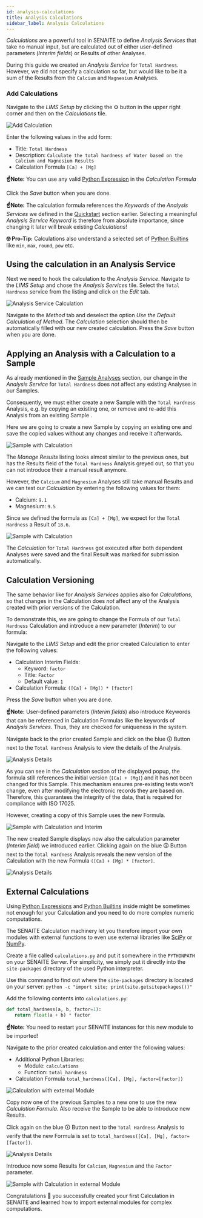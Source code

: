 ```yaml
---
id: analysis-calculations
title: Analysis Calculations
sidebar_label: Analysis Calculations
---
```


*Calculations* are a powerful tool in SENAITE to define *Analysis Services* that
take no manual input, but are calculated out of either user-defined parameters 
(*Interim fields*) or Results of other Analyses.

During this guide we created an *Analysis Service* for `Total Hardness`.
However, we did not specify a calculation so far, but would like to be it a sum
of the Results from the `Calcium` and `Magnesium` Analyses.

### Add Calculations

Navigate to the *LIMS Setup* by clicking the ⚙️ button in the upper right corner
and then on the *Calculations* tile.

![Add Calculation](/screenshots/add_calculation_screen.png "Add Calculation")

Enter the following values in the add form:

- Title: `Total Hardness`
- Description: `Calculate the total hardness of Water based on the Calcium and Magnesium Results`
- Calculation Formula `[Ca] + [Mg]`

**☝️Note:**
You can use any valid [Python Expression][Python Expressions] in the
*Calculation Formula*

Click the *Save* button when you are done.

**☝️Note:**
The calculation formula references the *Keywords* of the *Analysis Services* we
defined in the [Quickstart](quickstart#add-analysis-services) section earlier.
Selecting a meaningful *Analysis Service Keyword* is therefore from absolute
importance, since changing it later will break existing *Calculations*!

**🤓 Pro-Tip:**
Calculations also understand a selected set of [Python Builtins][Python Builtins]
like `min`, `max`, `round`, `pow` etc.


## Using the calculation in an Analysis Service

Next we need to hook the calculation to the *Analysis Service*. Navigate to the
*LIMS Setup* and chose the *Analysis Services* tile. Select the `Total Hardness`
service from the listing and click on the *Edit* tab.

![Analysis Service Calculation](/screenshots/analysis_service_calculation.png "Analysis Service Calculation")

Navigate to the *Method* tab and deselect the option *Use the Default
Calculation of Method*. The *Calculation* selection should then be automatically
filled with our new created calculation. Press the *Save* button when you are
done.


## Applying an Analysis with a Calculation to a Sample

As already mentioned in the [Sample Analyses](sample-analyses) section, our
change in the *Analysis Service* for `Total Hardness` does *not* affect any
existing Analyses in our Samples.

Consequently, we must either create a new Sample with the `Total Hardness`
Analysis, e.g. by copying an existing one, or remove and re-add this Analysis
from an existing Sample .

Here we are going to create a new Sample by copying an existing one and save the
copied values without any changes and receive it afterwards.

![Sample with Calculation](/screenshots/sample_with_calculation.png "Sample with Calculation")

The *Manage Results* listing looks almost similar to the previous ones, but has
the Results field of the `Total Hardness` Analysis greyed out, so that you can
not introduce their a manual result anymore.

However, the `Calcium` and `Magnesium` Analyses still take manual Results and we
can test our *Calculation* by entering the following values for them:

- Calcium: `9.1`
- Magnesium: `9.5`

Since we defined the formula as `[Ca] + [Mg]`, we expect for the `Total
Hardness` a Result of `18.6`.

![Sample with Calculation](/screenshots/sample_with_calculation_calculated.png "Sample with Calculation")

The *Calculation* for `Total Hardness` got executed after both dependent
Analyses were saved and the final Result was marked for submission
automatically.


## Calculation Versioning

The same behavior like for *Analysis Services* applies also for *Calculations*,
so that changes in the Calculation does *not* affect any of the Analysis created
with prior versions of the Calculation.

To demonstrate this, we are going to change the Formula of our `Total Hardness`
Calculation and introduce a new parameter (*Interim*) to our formula:

Navigate to the *LIMS Setup* and edit the prior created Calculation to enter the
following values:

- Calculation Interim Fields:
  - Keyword: `factor`
  - Title: `Factor`
  - Default value: `1`
- Calculation Formula: `([Ca] + [Mg]) * [factor]`

Press the *Save* button when you are done.

**☝️Note:**
User-defined parameters (*Interim fields*) also introduce Keywords that can be 
referenced in Calculation Formulas like the keywords of *Analysis Services*. 
Thus, they are checked for uniqueness in the system.

Navigate back to the prior created Sample and click on the blue 🛈 Button next to
the `Total Hardness` Analysis to view the details of the Analysis.

![Analysis Details](/screenshots/analysis_popup.png "Analysis Popup")

As you can see in the *Calculation* section of the displayed popup, the formula
still references the initial version (`[Ca] + [Mg]`) and it has not been changed
for this Sample. This mechanism ensures pre-existing tests won't change, even
after modifying the electronic records they are based on. Therefore, this
guarantees the integrity of the data, that is required for compliance with 
ISO 17025.

However, creating a copy of this Sample uses the new Formula.

![Sample with Calculation and Interim](/screenshots/sample_with_calculation_and_interim.png "Sample with Calculation and Interim")

The new created Sample displays now also the calculation parameter (*Interim 
field*) we introduced earlier. Clicking again on the blue 🛈 Button next to the
`Total Hardness` Analysis reveals the new version of the Calculation with the 
new Formula `([Ca] + [Mg] * [factor]`.

![Analysis Details](/screenshots/analysis_popup_2.png "Analysis Popup")


## External Calculations

Using [Python Expressions][Python Expressions] and [Python Builtins][Python
Builtins] inside might be sometimes not enough for your Calculation and you need
to do more complex numeric computations.

The SENAITE Calculation machinery let you therefore import your own modules with
external functions to even use external libraries like [SciPy][SciPy] or
[NumPy][NumPy].

Create a file called `calculations.py` and put it somewhere in the `PYTHONPATH`
on your SENAITE Server. For simplicity, we simply put it directly into the
`site-packages` directory of the used Python interpreter.

Use this command to find out where the `site-packages` directory is located on
your server: `python -c "import site; print(site.getsitepackages())"`

Add the following contents into `calculations.py`:

```python
def total_hardness(a, b, factor=1):
   return float(a + b) * factor
```

**☝️Note:**
You need to restart your SENAITE instances for this new module to be imported!

Navigate to the prior created calculation and enter the following values:

- Additional Python Libraries:
  - Module: `calculations`
  - Function: `total_hardness`
- Calculation Formula `total_hardness([Ca], [Mg], factor=[factor])`

![Calculation with external Module](/screenshots/calculation_with_external_module.png "Calculation with external Module")

Copy now one of the previous Samples to a new one to use the new *Calculation
Formula*. Also receive the Sample to be able to introduce new Results.

Click again on the blue 🛈 Button next to the `Total Hardness` Analysis to verify
that the new Formula is set to `total_hardness([Ca], [Mg], factor=[factor])`.

![Analysis Details](/screenshots/analysis_popup_3.png "Analysis Popup")

Introduce now some Results for `Calcium`, `Magnesium` and the `Factor` parameter.

![Sample with Calculation in external Module](/screenshots/sample_with_calculation_in_external_module.png "Sample with Calculation in external Module")


Congratulations 🙌 you successfully created your first Calculation in SENAITE
and learned how to import external modules for complex computations.


[Python Expressions]: https://docs.python.org/2/reference/expressions.html
[Python Builtins]: https://docs.python.org/2/library/functions.html "Built-in Functions"
[SciPy]: https://www.scipy.org/ "SciPy"
[NumPy]: https://numpy.org "NumPy"
